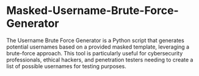 # Masked-Username-Brute-Force-Generator
The Username Brute Force Generator is a Python script that generates potential usernames based on a provided masked template, leveraging a brute-force approach. This tool is particularly useful for cybersecurity professionals, ethical hackers, and penetration testers needing to create a list of possible usernames for testing purposes.
